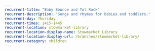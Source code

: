 ```yaml
---
recurrent-title: "Baby Bounce and Tot Rock"
recurrent-description: "Songs and rhymes for babies and toddlers."
recurrent-day: Thursday
recurrent-times: 1415-1445
recurrent-location: stowmarket-library
recurrent-location-display-name: Stowmarket Library
recurrent-location-display-url: /branches/stowmarket-library/
recurrent-category: children
---
```

